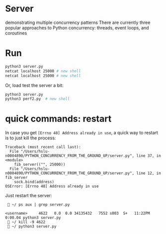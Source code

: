 Server 
===========================
demonstrating multiple concurrency patterns
There are currently three popular approaches to Python concurrency: threads, event 
loops, and coroutines 

Run
========================
```bash
python3 server.py
netcat localhost 25000 # new shell 
netcat localhost 25000 # new shell
```

Or, load test the server a bit:
```bash
python3 server.py
python3 perf2.py  # new shell
```
quick commands: restart
===========================
In case you get `[Errno 48] Address already in use`, a quick way to restart is to 
just kill the process:


```console
Traceback (most recent call last):
  File "/Users/hslu-n0004890/PYTHON_CONCURRENCY_FROM_THE_GROUND_UP/server.py", line 37, in <module>
    fib_server(("", 25000))
  File "/Users/hslu-n0004890/PYTHON_CONCURRENCY_FROM_THE_GROUND_UP/server.py", line 12, in fib_server
    sock.bind(address)
OSError: [Errno 48] Address already in use

```
Just restart the server:
```console
  ~/ ps aux | grep server.py   
                               
<username>     4622   0.0  0.0 34135432   7552 s003  S+   11:22PM   0:00.04 python3 server.py
  ~/ kill -9 4622  
  ~/ python3 server.py        
                                   
```
